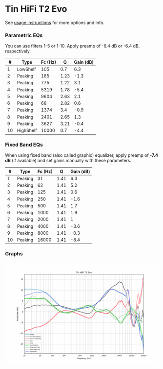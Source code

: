 # Tin HiFi T2 Evo
See [usage instructions](https://github.com/jaakkopasanen/AutoEq#usage) for more options and info.

### Parametric EQs
You can use filters 1-5 or 1-10. Apply preamp of -6.4 dB or -6.4 dB, respectively.

|   # | Type      |   Fc (Hz) |    Q |   Gain (dB) |
|-----|-----------|-----------|------|-------------|
|   1 | LowShelf  |       105 | 0.7  |         6.3 |
|   2 | Peaking   |       185 | 1.23 |        -1.3 |
|   3 | Peaking   |       775 | 1.22 |         3.1 |
|   4 | Peaking   |      5319 | 1.78 |        -5.4 |
|   5 | Peaking   |      9604 | 2.63 |         2.1 |
|   6 | Peaking   |        68 | 2.82 |         0.6 |
|   7 | Peaking   |      1374 | 3.4  |        -0.9 |
|   8 | Peaking   |      2401 | 2.65 |         1.3 |
|   9 | Peaking   |      3627 | 3.21 |        -0.4 |
|  10 | HighShelf |     10000 | 0.7  |        -4.4 |

### Fixed Band EQs
When using fixed band (also called graphic) equalizer, apply preamp of **-7.4 dB** (if available) and set gains manually with these parameters.

|   # | Type    |   Fc (Hz) |    Q |   Gain (dB) |
|-----|---------|-----------|------|-------------|
|   1 | Peaking |        31 | 1.41 |         6.3 |
|   2 | Peaking |        62 | 1.41 |         5.2 |
|   3 | Peaking |       125 | 1.41 |         0.6 |
|   4 | Peaking |       250 | 1.41 |        -1.6 |
|   5 | Peaking |       500 | 1.41 |         1.7 |
|   6 | Peaking |      1000 | 1.41 |         1.9 |
|   7 | Peaking |      2000 | 1.41 |         1   |
|   8 | Peaking |      4000 | 1.41 |        -3.6 |
|   9 | Peaking |      8000 | 1.41 |        -0.3 |
|  10 | Peaking |     16000 | 1.41 |        -8.4 |

### Graphs
![](./Tin%20HiFi%20T2%20Evo.png)
